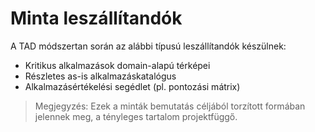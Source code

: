 # Minta leszállítandók

A TAD módszertan során az alábbi típusú leszállítandók készülnek:

- Kritikus alkalmazások domain-alapú térképei
- Részletes as-is alkalmazáskatalógus
- Alkalmazásértékelési segédlet (pl. pontozási mátrix)

> Megjegyzés: Ezek a minták bemutatás céljából torzított formában jelennek meg, a tényleges tartalom projektfüggő.
